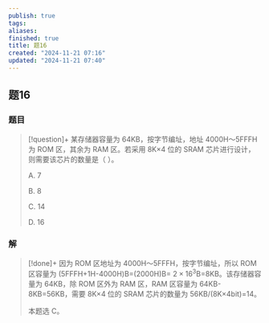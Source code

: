 ```yaml
---
publish: true
tags: 
aliases: 
finished: true
title: 题16
created: "2024-11-21 07:16"
updated: "2024-11-21 07:40"
---
```

## 题16
### 题目
> [!question]+
> 某存储器容量为 64KB，按字节编址，地址 4000H～5FFFH 为 ROM 区，其余为 RAM 区。若采用 8K×4 位的 SRAM 芯片进行设计，则需要该芯片的数量是（ ）。
> 
> A. 7
> 
> B. 8
> 
> C. 14
> 
> D. 16
### 解
> [!done]+
> 因为 ROM 区地址为 4000H～5FFFH，按字节编址，所以 ROM 区容量为 (5FFFH+1H-4000H)B=(2000H)B= $2\times16^3$B=8KB。该存储器容量为 64KB，除 ROM 区外为 RAM 区，RAM 区容量为 64KB-8KB=56KB，需要 8K×4 位的 SRAM 芯片的数量为 56KB/(8K×4bit)=14。
> 
> 本题选 C。